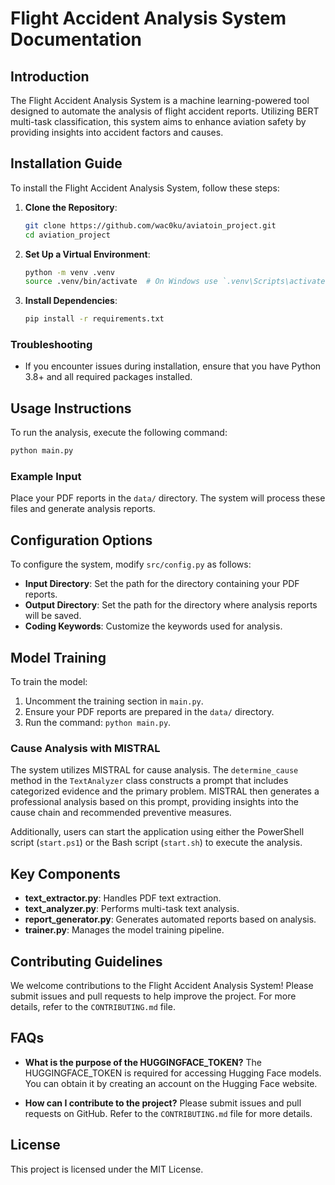 # Flight Accident Analysis System Documentation

## Introduction
The Flight Accident Analysis System is a machine learning-powered tool designed to automate the analysis of flight accident reports. Utilizing BERT multi-task classification, this system aims to enhance aviation safety by providing insights into accident factors and causes.

## Installation Guide
To install the Flight Accident Analysis System, follow these steps:

1. **Clone the Repository**:
   ```bash
   git clone https://github.com/wac0ku/aviatoin_project.git
   cd aviation_project
   ```

2. **Set Up a Virtual Environment**:
   ```bash
   python -m venv .venv
   source .venv/bin/activate  # On Windows use `.venv\Scripts\activate`
   ```

3. **Install Dependencies**:
   ```bash
   pip install -r requirements.txt
   ```

### Troubleshooting
- If you encounter issues during installation, ensure that you have Python 3.8+ and all required packages installed.

## Usage Instructions
To run the analysis, execute the following command:
```bash
python main.py
```

### Example Input
Place your PDF reports in the `data/` directory. The system will process these files and generate analysis reports.

## Configuration Options
To configure the system, modify `src/config.py` as follows:
- **Input Directory**: Set the path for the directory containing your PDF reports.
- **Output Directory**: Set the path for the directory where analysis reports will be saved.
- **Coding Keywords**: Customize the keywords used for analysis.

## Model Training
To train the model:
1. Uncomment the training section in `main.py`.
2. Ensure your PDF reports are prepared in the `data/` directory.
3. Run the command: `python main.py`.

### Cause Analysis with MISTRAL
The system utilizes MISTRAL for cause analysis. The `determine_cause` method in the `TextAnalyzer` class constructs a prompt that includes categorized evidence and the primary problem. MISTRAL then generates a professional analysis based on this prompt, providing insights into the cause chain and recommended preventive measures. 

Additionally, users can start the application using either the PowerShell script (`start.ps1`) or the Bash script (`start.sh`) to execute the analysis.



## Key Components
- **text_extractor.py**: Handles PDF text extraction.
- **text_analyzer.py**: Performs multi-task text analysis.
- **report_generator.py**: Generates automated reports based on analysis.
- **trainer.py**: Manages the model training pipeline.

## Contributing Guidelines
We welcome contributions to the Flight Accident Analysis System! Please submit issues and pull requests to help improve the project. For more details, refer to the `CONTRIBUTING.md` file.

## FAQs
- **What is the purpose of the HUGGINGFACE_TOKEN?**
  The HUGGINGFACE_TOKEN is required for accessing Hugging Face models. You can obtain it by creating an account on the Hugging Face website.

- **How can I contribute to the project?**
  Please submit issues and pull requests on GitHub. Refer to the `CONTRIBUTING.md` file for more details.

## License
This project is licensed under the MIT License.
